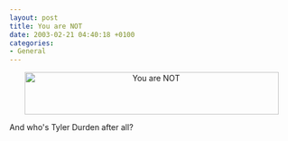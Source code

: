 ```yaml
---
layout: post
title: You are NOT
date: 2003-02-21 04:40:18 +0100
categories:
- General
---
```

<center><img src="http://www.rusiczki.net/blog/blogpics/youarenot.gif" width="450" height="75" border="0" alt="You are NOT" class="image"/></center>

And who's Tyler Durden after all?
